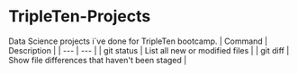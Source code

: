 # TripleTen-Projects

Data Science projects i´ve done for TripleTen bootcamp.
| Command | Description |
| --- | --- |
| git status | List all new or modified files |
| git diff | Show file differences that haven't been staged |

